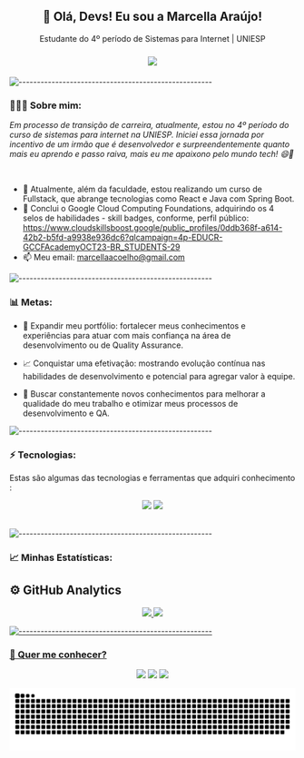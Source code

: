 <h2 align="center">👋 Olá, Devs! Eu sou a Marcella Araújo!</h2>
<p align='center'>
  Estudante do 4º período de Sistemas para Internet | UNIESP
</p>
<h3 align="center">
  <a align="center" href="https://github.com/DenverCoder1/readme-typing-svg"><img src="https://readme-typing-svg.herokuapp.com?&font=IBM+Plex+Sans&color=D2691E&size=25&lines=Bem+-+vindo(a)+ao+meu+GITHUB..." /></a>
</h3>

 ![-----------------------------------------------------](https://raw.githubusercontent.com/andreasbm/readme/master/assets/lines/rainbow.png)

### 👩🏻‍💻 Sobre mim:

<p>
  <em>
    Em processo de transição de carreira, atualmente, estou no 4º período do curso de sistemas para internet na UNIESP. Iniciei essa jornada por incentivo de um irmão que é desenvolvedor e surpreendentemente quanto mais eu aprendo e passo raiva, mais eu me apaixono pelo mundo tech! 😄🧡
  </em>
</p>
<br>

- 🌱 Atualmente, além da faculdade, estou realizando um curso de Fullstack, que abrange tecnologias como React e Java com Spring Boot. 
- 🚀 Conclui o Google Cloud Computing Foundations, adquirindo os 4 selos de habilidades - skill badges, conforme, perfil público:
      https://www.cloudskillsboost.google/public_profiles/0ddb368f-a614-42b2-b5fd-a9938e936dc6?qlcampaign=4p-EDUCR-GCCFAcademyOCT23-BR_STUDENTS-29 
- 📫 Meu email: marcellaacoelho@gmail.com<br>

 ![-----------------------------------------------------](https://raw.githubusercontent.com/andreasbm/readme/master/assets/lines/rainbow.png)

### 📊 Metas:

- 📂 Expandir meu portfólio: fortalecer meus conhecimentos e experiências para atuar com mais confiança na área de desenvolvimento ou de Quality Assurance.

- 📈 Conquistar uma efetivação: mostrando evolução contínua nas habilidades de desenvolvimento e potencial para agregar valor à equipe.

- 🤝 Buscar constantemente novos conhecimentos para melhorar a qualidade do meu trabalho e otimizar meus processos de desenvolvimento e QA.

 ![-----------------------------------------------------](https://raw.githubusercontent.com/andreasbm/readme/master/assets/lines/rainbow.png)

### ⚡ Tecnologias:

Estas são algumas das tecnologias e ferramentas que adquiri conhecimento :

<div align="center" >
  <img src="https://skillicons.dev/icons?i=java,spring,maven,postman,html,css,javascript,bootstrap,react,nodejs" />
  <img src="https://skillicons.dev/icons?i=mysql,postgres,gcp,idea,vscode,figma,github,cypress,rest-assured,git," />
</div>
<br>

 ![-----------------------------------------------------](https://raw.githubusercontent.com/andreasbm/readme/master/assets/lines/rainbow.png)

### 📈 Minhas Estatísticas:

<h2 id="table-of-contents"> ⚙️ GitHub Analytics</h2>


<div align="center">
  <a href="https://github.com/marcella-acrg">
  <img height="180em" src="https://github-readme-stats.vercel.app/api?username=marcella-acrg&show_icons=true&theme=dark&include_all_commits=true&count_private=true"/>
  <img height="180em" src="https://github-readme-stats.vercel.app/api/top-langs/?username=marcella-acrg&layout=compact&langs_count=7&theme=dark"/>

   
</div>
  
 ![-----------------------------------------------------](https://raw.githubusercontent.com/andreasbm/readme/master/assets/lines/rainbow.png)
 
### 💬 Quer me conhecer?
  
  <div align="center">
    
   
  <a href="https://instagram.com/marcella.ac" target="_blank"><img height="40em" src="https://img.shields.io/badge/Instagram-E4405F?style=for-the-badge&logo=instagram&logoColor=white"></a>
 	<a href="mailto:marcellaacoelho@gmail.com" target="_blank"><img height="40em" src="https://img.shields.io/badge/Gmail-D14836?style=for-the-badge&logo=gmail&logoColor=white"></a>
  <a href="https://www.linkedin.com/in/marcella-ara%C3%BAjo-44b358239/" target="_blank"><img height="40em" src="https://img.shields.io/badge/LinkedIn-0077B5?style=for-the-badge&logo=linkedin&logoColor=white"></a>
</div>


<picture>
  <source
    media="(prefers-color-scheme: dark)"
    srcset="https://raw.githubusercontent.com/platane/snk/output/github-contribution-grid-snake-dark.svg"
  />
  <source
    media="(prefers-color-scheme: light)"
    srcset="https://raw.githubusercontent.com/platane/snk/output/github-contribution-grid-snake.svg"
  />
  <img
    alt="github contribution grid snake animation"
    src="https://raw.githubusercontent.com/platane/snk/output/github-contribution-grid-snake.svg"
  />
</picture>
